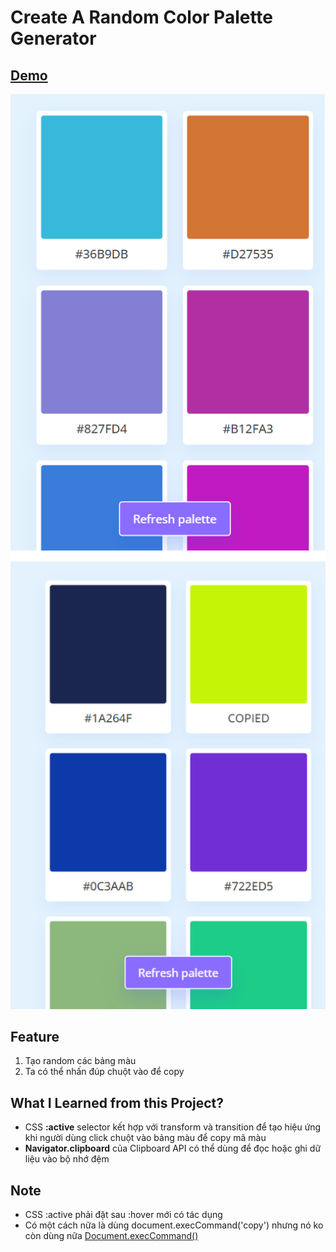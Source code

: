 # Create A Random Color Palette Generator

## [Demo](https://bluewhale1202.github.io/JS-practice--Color-Palette-Generator/)

!['Preview project'](./asset/img/preview-1.png)
!['Preview project'](./asset/img/preview-2.png)

## Feature

1. Tạo random các bảng màu
2. Ta có thể nhấn đúp chuột vào để copy

## What I Learned from this Project?

-   CSS **:active** selector kết hợp với transform và transition để tạo hiệu ứng khi người dùng click chuột vào bảng màu để copy mã màu
-   **Navigator.clipboard** của Clipboard API có thể dùng để đọc hoặc ghi dữ liệu vào bộ nhớ đệm

## Note

-   CSS :active phải đặt sau :hover mới có tác dụng
-   Có một cách nữa là dùng document.execCommand('copy') nhưng nó ko còn dùng nữa [Document.execCommand()](https://developer.mozilla.org/en-US/docs/Web/API/Document/execCommand)
